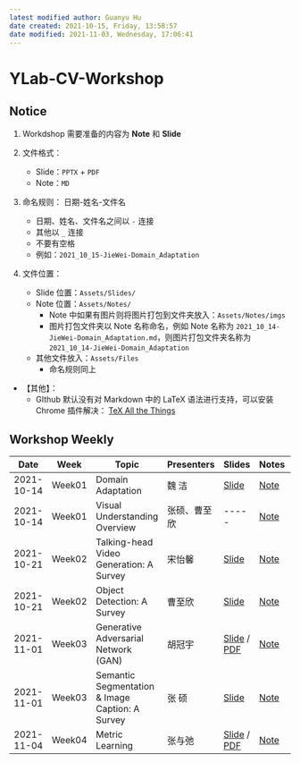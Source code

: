 ```yaml
---
latest modified author: Guanyu Hu
date created: 2021-10-15, Friday, 13:58:57
date modified: 2021-11-03, Wednesday, 17:06:41
---
```


# YLab-CV-Workshop

## Notice

1. Workdshop 需要准备的内容为 **Note** 和 **Slide**

2. 文件格式：
	- Slide：`PPTX` + `PDF`
	- Note：`MD`

3. 命名规则： 日期-姓名-文件名
	- 日期、姓名、文件名之间以 `-` 连接
	- 其他以 `_` 连接
	- 不要有空格
	- 例如：`2021_10_15-JieWei-Domain_Adaptation`

4. 文件位置：
	- Slide 位置：`Assets/Slides/`
	- Note 位置：`Assets/Notes/`
		- Note 中如果有图片则将图片打包到文件夹放入：`Assets/Notes/imgs`
		- 图片打包文件夹以 Note 名称命名，例如 Note 名称为 `2021_10_14-JieWei-Domain_Adaptation.md`，则图片打包文件夹名称为 `2021_10_14-JieWei-Domain_Adaptation`
	- 其他文件放入：`Assets/Files`
		- 命名规则同上

- 【其他】：
	- GIthub 默认没有对 Markdown 中的 LaTeX 语法进行支持，可以安装 Chrome 插件解决： [TeX All the Things](https://chrome.google.com/webstore/detail/tex-all-the-things/cbimabofgmfdkicghcadidpemeenbffn?hl=en)

## Workshop Weekly

| Date       | Week   | Topic                                           | Presenters | Slides                                                                                                                                                                  | Notes                                                                          | Appendix                                                                         |
| ---------- | ------ | ----------------------------------------------- | ---------- | ----------------------------------------------------------------------------------------------------------------------------------------------------------------------- | ------------------------------------------------------------------------------ | -------------------------------------------------------------------------------- |
| 2021-10-14 | Week01 | Domain Adaptation                               | 魏 洁        | [Slide](Assets/Slides/2021_10_14-JieWei-Domain_Adaptation.pptx) | [Note](Assets/Notes/2021_10_14-JieWei-Domain_Adaptation.md) |                                                                                  |
| 2021-10-14 | Week01 | Visual Understanding Overview                   | 张硕、曹至欣     | -----                                                                                                                                                                   | [Note](Assets/Notes/2021_10_14-ZhangShuo_Cao-Visual_Understanding_Overview.md) |                                                                                  |
| 2021-10-21 | Week02 | Talking-head Video Generation: A Survey         | 宋怡馨        | [Slide](Assets/Slides/2021_10_21-YixinSong-Talking_Head_Generation.pptx) | [Note](Assets/Notes/2021_10_21-YixinSong-Talking_Head_Generation.md) |                                                                                  |
| 2021-10-21 | Week02 | Object Detection: A Survey                      | 曹至欣        | [Slide ](Assets/Slides/2021_10_21-ZhixinCao-Object_Detection_A_Survey.pptx) | [Note](Assets/Notes/2021_10_21-ZhixinCao-Object_Detection_A_survey.md) |                                                                                  |
| 2021-11-01 | Week03 | Generative Adversarial Network (GAN)            | 胡冠宇        | [Slide](Assets/Slides/2021_11_01-GuanyuHu-Generative_Adversarial_Network.pptx) / [PDF](Assets/Slides/Slides_PDF/2021_10_28-GuanyuHu-Generative_Adversarial_Network.pdf) | [Note](Assets/Notes/2021_11_01-GuanyuHu-Generative_Adversarial_Network.md) | [Code](Assets/Notes/files/2021_11_01-GuanyuHu-Generative_Adversarial_Network.py) |
| 2021-11-01 | Week03 | Semantic Segmentation & Image Caption: A Survey | 张 硕        | [Slide](Assets/Slides/2021_11_01-ZhangShuo-Panoptic_Segmentation_survey.pptx) | [Note](Assets/Notes/2021_11_1-ZhangShuo-Panoptic_Segmentation_survey.md) |                                                                                  |
| 2021-11-04 | Week04 | Metric Learning                                 | 张与弛        | [Slide](Assets/Slides/2021_11_04-YuchiZhang-metric_learning.pptx) / [PDF](Assets/Slides/Slides_PDF/2021_11_04-YuchiZhang-metric_learning.pdf) | [Note](Assets/Notes/2021_11_04-YuchiZhang-metric_learning.md) |                                                                                  |
